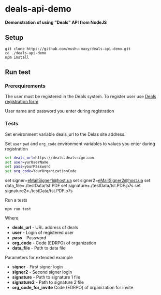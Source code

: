 # deals-api-demo

**Demonstration of using "Deals" API from NodeJS**

## Setup

```
git clone https://github.com/mushu-maxy/deals-api-demo.git
cd ./deals-api-demo
npm install
```

##  Run test

### Prerequirements
The user must be registered in the Deals system.
To register user use [Deals registration form](https://deals.dealssign.com/registerUser.html)

User name and password you enter during registration 

### Tests

Set environment variable deals_url to the Delas site address.

Set `user` `pwd` and `org_code` environment variables to values you enter during registration

```cmd
set deals_url=https://deals.dealssign.com
set user=yurUserName
set pass=yourPassword
set org_code=YourOrganizationCode
```
set signer=eMailSigner1@host.ua
set signer2=eMailSigner2@host.ua
set data_file=./testData/tst.PDF
set signature=./testData/tst.PDF.p7s
set signature2=./testData/tst.PDF.p7s

Run a tests

```
npm run test
```

 Where
- **deals_url** - URL address of deals
- **user** - Login of registered user
- **pass** - Password
- **org_code** - Code (EDRPO) of organization
- **data_file** - Path to data file

 Parameters for extended example
- **signer** - First signer login
- **signer2** - Second signer login
- **signature** - Path to signature 1 file
- **signature2** - Path to signature 2 file
- **org_code_for_invite** Code (EDRPO) of organization for invite

